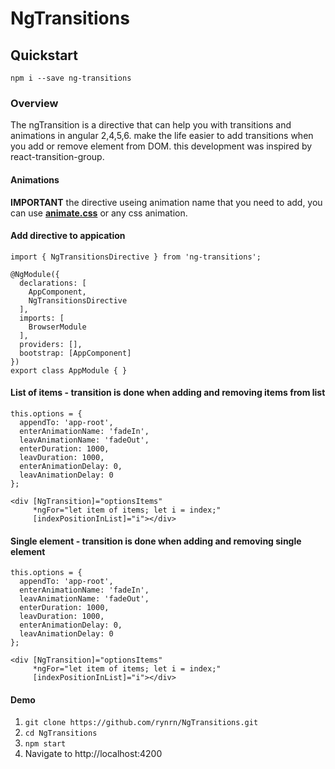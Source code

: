 # NgTransitions

## Quickstart
`npm i --save ng-transitions`

### Overview
The ngTransition is a directive that can help you with transitions and animations in angular 2,4,5,6.
make the life easier to add transitions when you add or remove element from DOM. this development was inspired by react-transition-group.

#### Animations
**IMPORTANT** the directive useing animation name that you need to add, you can use **[animate.css](https://daneden.github.io/animate.css)** or any css animation.

#### Add directive to appication
```
import { NgTransitionsDirective } from 'ng-transitions';

@NgModule({
  declarations: [
    AppComponent,
    NgTransitionsDirective
  ],
  imports: [
    BrowserModule
  ],
  providers: [],
  bootstrap: [AppComponent]
})
export class AppModule { }
```

#### List of items - transition is done when adding and removing items from list
```
this.options = {
  appendTo: 'app-root',
  enterAnimationName: 'fadeIn',
  leavAnimationName: 'fadeOut',
  enterDuration: 1000,
  leavDuration: 1000,
  enterAnimationDelay: 0,
  leavAnimationDelay: 0
};

<div [NgTransition]="optionsItems"
     *ngFor="let item of items; let i = index;"
     [indexPositionInList]="i"></div>
```

#### Single element - transition is done when adding and removing single element
```
this.options = {
  appendTo: 'app-root',
  enterAnimationName: 'fadeIn',
  leavAnimationName: 'fadeOut',
  enterDuration: 1000,
  leavDuration: 1000,
  enterAnimationDelay: 0,
  leavAnimationDelay: 0
};

<div [NgTransition]="optionsItems"
     *ngFor="let item of items; let i = index;"
     [indexPositionInList]="i"></div>
```

#### Demo
1. `git clone https://github.com/rynrn/NgTransitions.git`
2. `cd NgTransitions`
3. `npm start`
4. Navigate to http://localhost:4200
